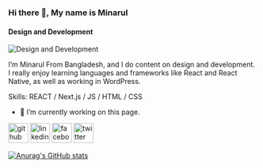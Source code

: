 ### Hi there 👋, My name is Minarul
#### Design and Development
![Design and Development](https://media-exp1.licdn.com/dms/image/C4E16AQGsxOkkyHs0Tw/profile-displaybackgroundimage-shrink_200_800/0/1647962437175?e=1653523200&v=beta&t=_lxRf4TiuHpWLaaqWKvL_vzB8Vc06NViy0CV8F0B_to)

 I’m Minarul From Bangladesh, and I do content on design and development. I really enjoy learning languages and frameworks like React and React Native, as well as working in WordPress.

Skills:  REACT / Next.js / JS / HTML / CSS

- 🔭 I’m currently working on this page. 


[<img src='https://cdn.jsdelivr.net/npm/simple-icons@3.0.1/icons/github.svg' alt='github' height='40'>](https://github.com/suncodebd)  [<img src='https://cdn.jsdelivr.net/npm/simple-icons@3.0.1/icons/linkedin.svg' alt='linkedin' height='40'>](https://www.linkedin.com/in/suncodebd/)  [<img src='https://cdn.jsdelivr.net/npm/simple-icons@3.0.1/icons/facebook.svg' alt='facebook' height='40'>](https://www.facebook.com/suncodbd)  [<img src='https://cdn.jsdelivr.net/npm/simple-icons@3.0.1/icons/twitter.svg' alt='twitter' height='40'>](https://twitter.com/suncodebd)  





    


[![Anurag's GitHub stats](https://github-readme-stats.vercel.app/api?username=suncodebd)](https://github.com/anuraghazra/github-readme-stats)

<!---
suncodebd/suncodebd is a ✨ special ✨ repository because its `README.md` (this file) appears on your GitHub profile.
You can click the Preview link to take a look at your changes.
--->
